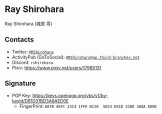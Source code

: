 # Ray Shirohara

Ray Shirohara (城原 零)

## Contacts

- Twitter: [`@RShirohara`](https://twitter.com/RShirohara)
- ActivityPub (GoToSocial): [`@RShirohara@ap.third-branches.net`](https://ap.third-branches.net/@RShirohara)
- Discord: `rshirohara`
- Pixiv: <https://www.pixiv.net/users/17985131>

## Signature

- PGP Key: <https://keys.openpgp.org/vks/v1/by-keyid/D81D31BD3A8AED0E>
  - FingerPrint: `A87B 48FC 23C4 1FFE DC20  5D53 D81D 31BD 3A8A ED0E`
